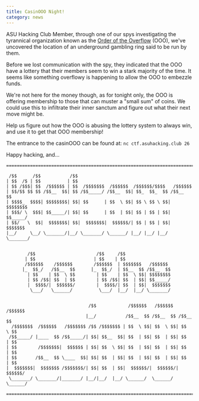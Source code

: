 ```yaml
---
title: CasinOOO Night!
category: news
---
```


ASU Hacking Club Member, through one of our spys investigating the tyrannical organization known as the [Order of the Overflow](https://oooverflow.io/) (OOO), we've uncovered the location of an underground gambling ring said to be run by them. 

Before we lost communication with the spy, they indicated that the OOO have a lottery that their members seem to win a stark majority of the time. It seems like something overflowy is happening to allow the OOO to embezzle funds.

We're not here for the money though, as for tonight only, the OOO is offering membership to those that can muster a "small sum" of coins. We could use this to infiltrate their inner sanctum and figure out what their next move might be.

Help us figure out how the OOO is abusing the lottery system to always win, and use it to get that OOO membership!

The entrance to the casinOOO can be found at: `nc ctf.asuhacking.club 26`

Happy hacking, and...



```
================================================================================

 /$$      /$$           /$$                                                  
| $$  /$ | $$          | $$                                                 
| $$ /$$$| $$  /$$$$$$ | $$  /$$$$$$$  /$$$$$$  /$$$$$$/$$$$   /$$$$$$      
| $$/$$ $$ $$ /$$__  $$| $$ /$$_____/ /$$__  $$| $$_  $$_  $$ /$$__  $$     
| $$$$_  $$$$| $$$$$$$$| $$| $$      | $$  \ $$| $$ \ $$ \ $$| $$$$$$$$      
| $$$/ \  $$$| $$_____/| $$| $$      | $$  | $$| $$ | $$ | $$| $$_____/      
| $$/   \  $$|  $$$$$$$| $$|  $$$$$$$|  $$$$$$/| $$ | $$ | $$|  $$$$$$$       
|__/     \__/ \_______/|__/ \_______/ \______/ |__/ |__/ |__/ \_______/       
                                                                                                                                                 

        /$$                       /$$     /$$                            
       | $$                      | $$    | $$                            
       /$$$$$$    /$$$$$$        /$$$$$$  | $$$$$$$   /$$$$$$             
      |_  $$_/   /$$__  $$      |_  $$_/  | $$__  $$ /$$__  $$      
        | $$    | $$  \ $$        | $$    | $$  \ $$| $$$$$$$$         
        | $$ /$$| $$  | $$        | $$ /$$| $$  | $$| $$_____/           
        |  $$$$/|  $$$$$$/        |  $$$$/| $$  | $$|  $$$$$$$    
         \___/   \______/          \___/  |__/  |__/ \_______/   

                                                                                                                                               
                               /$$            /$$$$$$   /$$$$$$   /$$$$$$                                                                        
                              |__/           /$$__  $$ /$$__  $$ /$$__  $$                                                                       
  /$$$$$$$  /$$$$$$   /$$$$$$$ /$$ /$$$$$$$ | $$  \ $$| $$  \ $$| $$  \ $$                                                                       
 /$$_____/ |____  $$ /$$_____/| $$| $$__  $$| $$  | $$| $$  | $$| $$  | $$                                                                       
| $$        /$$$$$$$|  $$$$$$ | $$| $$  \ $$| $$  | $$| $$  | $$| $$  | $$                                                                       
| $$       /$$__  $$ \____  $$| $$| $$  | $$| $$  | $$| $$  | $$| $$  | $$                                                                       
|  $$$$$$$|  $$$$$$$ /$$$$$$$/| $$| $$  | $$|  $$$$$$/|  $$$$$$/|  $$$$$$/                                                                       
 \_______/ \_______/|_______/ |__/|__/  |__/ \______/  \______/  \______/                                                                        
                                                                                                                                                             
================================================================================
```

